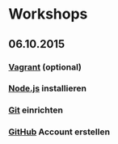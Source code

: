 # Workshops

## 06.10.2015

### [Vagrant](workshops/Vagrant.md) (optional)

### [Node.js](workshops/Nodejs.md) installieren

### [Git](workshops/Git.md) einrichten

### [GitHub](workshops/GitHub.md) Account erstellen


